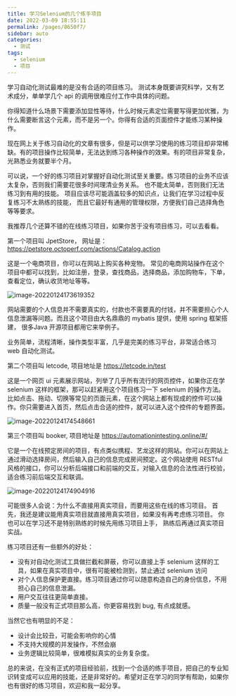 ```yaml
---
title: 学习Selenium的几个练手项目
date: 2022-03-09 18:55:11
permalink: /pages/8650f7/
sidebar: auto
categories:
  - 测试
tags:
  - selenium
  - 项目
---
```

学习自动化测试最难的是没有合适的项目练习。 测试本身既要讲究科学，又有艺术成分，单单学几个 api 的调用很难应付工作中具体的问题。



你得知道什么场景下需要添加显性等待，什么时候元素定位需要写得更加优雅，为什么需要断言这个元素，而不是另一个。你得有合适的页面控件才能练习某种操作。



现在网上关于练习自动化的文章有很多，但是可以供学习使用的练习项目却非常稀缺。有的项目操作比较简单，无法达到练习各种操作的效果。有的项目非常复杂，光熟悉业务就要半个月。



可以说，一个好的练习项目对掌握好自动化测试至关重要。练习项目的业务不应该太复杂，否则我们需要花很多时间理清业务关系。 也不能太简单，否则我们无法练习到有用的技能。  项目应该尽可能涵盖较多的知识点，让我们在学习过程中反复练习不太熟练的技能， 而且它最好有通用的管理权限，方便我们自己选择角色等等要求。



我推荐几个还算不错的在线练习项目，如果你苦于没有项目练习，可以去看看。



第一个项目叫 JpetStore，  网址是： https://petstore.octoperf.com/actions/Catalog.action

这是一个电商项目，你可以在网站上购买各种宠物。 常见的电商网站操作在这个项目中都可以找到，比如注册，登录，查找商品，选择商品，添加购物车，下单，查看定位，确认收货地址等等。

![image-20220124173619352](https://yuztuchuang.oss-cn-beijing.aliyuncs.com/img/image-20220124173619352.png)



网站需要的个人信息并不需要真实的，付款也不需要真的付钱，并不需要担心个人信息泄漏等问题。而且这个项目由大名鼎鼎的 mybatis 提供，使用 spring 框架搭建， 很多Java 开源项目都用它来举例子。



业务简单，流程清晰，操作类型丰富，几乎是完美的练习平台，非常适合练习 web 自动化测试。



第二个项目叫 letcode, 项目地址是 https://letcode.in/test

这是一个网页 ui 元素展示网站，列举了几乎所有流行的网页控件，如果你正在学 selenium 这样的框架，那可以赶紧用这个项目练习一下 selenium 的操作方法。比如点击、拖动、切换等常见的页面元素，在这个网站上都有现成的控件可以操作。你只需要进入首页，然后点击合适的控件，就可以进入这个控件的专题界面。

![image-20220124174548661](https://yuztuchuang.oss-cn-beijing.aliyuncs.com/img/image-20220124174548661.png)



第三个项目叫 booker,  项目地址是 https://automationintesting.online/#/

它是一个在线预定房间的项目，有点类似携程、艺龙这样的网站。你可以在网站上通过滑动选择房间，然后输入自己的信息完成房间预定。这个网站使用 RESTful 风格的接口，你可以分析后端接口和前端的交互，对输入信息的合法性进行校验， 适合练习前后端交互和联调。

![image-20220124174904916](https://yuztuchuang.oss-cn-beijing.aliyuncs.com/img/image-20220124174904916.png)



可能很多人会说：为什么不直接用真实项目，而要用这些在线的练习项目。 首先，我还是建议能用真实项目就直接用真实项目，如果没有再考虑练习项目。 你也可以在学习还不是特别熟练的时候先用练习项目上手， 熟练后再通过真实项目实战。

练习项目还有一些额外的好处：

- 没有对自动化测试工具做拦截和屏蔽，你可以直接上手 selenium 这样的工具，如果在真实项目中，很有可能被检测到，禁止通过 selenium 访问
- 对个人信息保护更直接。练习项目通过你可以随意构造自己的身份信息，不用担心自己的信息泄漏。
- 用户交互往往更简单直接。
- 质量一般没有正式项目那么高，你更容易找到 bug, 有点成就感。



当然它也有明显的不足：

- 设计会比较丑，可能会影响你的心情
- 不支持大规模的并发操作，不然会崩
- 业务逻辑比较简单，很难模拟真实的业务复杂度。



总的来说，在没有正式的项目经验前，找到一个合适的练手项目，把自己的专业知识转变成可以应用的技能，还是非常好的。希望对正在学习的同学有帮助，如果你也有很好的练习项目，欢迎和我一起分享。



